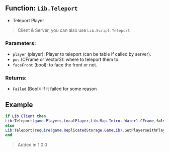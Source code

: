 
## Function: `Lib.Teleport`
- Teleport Player
> Client & Server, you can also use ``Lib.Script.Teleport``
### Parameters:
- `player` (player): Player to teleport (can be table if called by server).
- `pos` (CFrame or Vector3): where to teleport them to.
- `faceFront` (bool): to face the front or not.
### Returns:
- `Failed` (Bool): if it failed for some reason
## Example
```lua
if Lib.Client then
Lib:Teleport(game.Players.LocalPlayer,Lib.Map.Intro._Water1.CFrame,false) -- client
else
Lib:Teleport(require(game.ReplicatedStorage.GameLib).GetPlayersWithPlayState("Playing"),Lib.Map.Intro._Water1.CFrame,false) -- server
end
```

> Added in 1.0.0